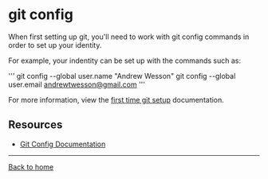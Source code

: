 # git config 

When first setting up git, you'll need to work with git config commands in order to set up your identity.

For example, your indentity can be set up with the commands such as:

'''
git config --global user.name "Andrew Wesson"
git config --global user.email andrewtwesson@gmail.com
'''

For more information, view the [first time git setup](https://git-scm.com/book/en/v2/Getting-Started-First-Time-Git-Setup) documentation.

## Resources 

- [Git Config Documentation](https://git-scm.com/docs/git-config)

---
[Back to home](../README.md)